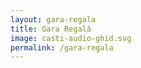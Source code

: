 ```yaml
---
layout: gara-regala
title: Gara Regală
image: casti-audio-ghid.svg
permalink: /gara-regala
---
```



